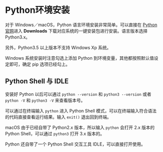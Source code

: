 # Python环境安装

对于 Windows／macOS，Python 语言环境安装非常简单。可以直接在 [Python 官网](https://www.python.org/)进入 **Downloads** 下载对应系统的一键安装包进行安装。语言版本选择 Python3.x。

另外，Python3.5 以上版本不支持 Windows Xp 系统。

Windows 系统安装时注意勾选上添加 Python 到环境变量，其他都按照默认值设定即可，确定 pip 选项已经勾上。

## Python Shell 与 IDLE

安装好 Python 以后可以通过 `python --version` 和 `python3 --version` 或者 `python -V` 和 `python3 -V` 来查看版本号。

可以通过在终端输入 `python` 进入 Python Shell 模式，可以在终端输入符合语法的代码直接查看运行结果。输入 `exit()` 退出回到终端。

macOS 由于已经自带了 Python2.x 版本，所以输入 `python` 会打开 2.x 版本的 Python Shell，可以通过 `python3` 打开 3.x 版本的。

Python 还自带了一个 Python Shell 交互工具 IDLE，可以直接打开使用。
